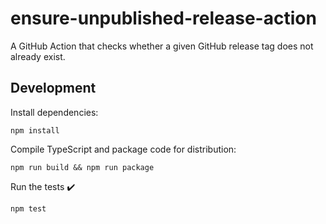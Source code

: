 # ensure-unpublished-release-action

A GitHub Action that checks whether a given GitHub release tag does not already exist.

## Development

Install dependencies:

```
npm install
```

Compile TypeScript and package code for distribution:

```
npm run build && npm run package
```

Run the tests :heavy_check_mark:

```
npm test
```
